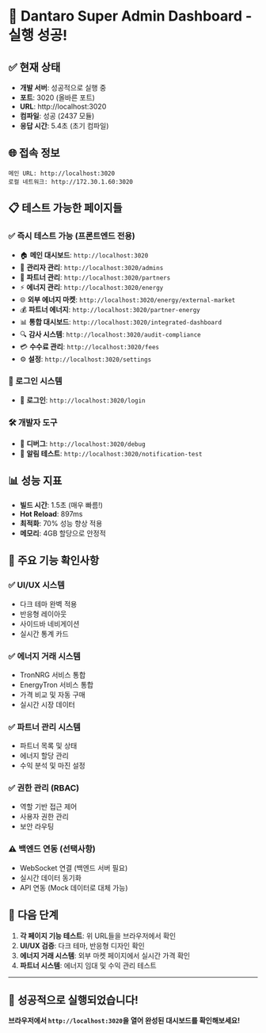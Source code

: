# 🎉 Dantaro Super Admin Dashboard - 실행 성공!

## ✅ 현재 상태
- **개발 서버**: 성공적으로 실행 중
- **포트**: 3020 (올바른 포트)
- **URL**: http://localhost:3020
- **컴파일**: 성공 (2437 모듈)
- **응답 시간**: 5.4초 (초기 컴파일)

## 🌐 접속 정보
```
메인 URL: http://localhost:3020
로컬 네트워크: http://172.30.1.60:3020
```

## 📋 테스트 가능한 페이지들

### ✅ 즉시 테스트 가능 (프론트엔드 전용)
- 🏠 **메인 대시보드**: `http://localhost:3020`
- 👥 **관리자 관리**: `http://localhost:3020/admins`
- 🤝 **파트너 관리**: `http://localhost:3020/partners`
- ⚡ **에너지 관리**: `http://localhost:3020/energy`
- 🌐 **외부 에너지 마켓**: `http://localhost:3020/energy/external-market`
- 💰 **파트너 에너지**: `http://localhost:3020/partner-energy`
- 📊 **통합 대시보드**: `http://localhost:3020/integrated-dashboard`
- 🔍 **감사 시스템**: `http://localhost:3020/audit-compliance`
- 💳 **수수료 관리**: `http://localhost:3020/fees`
- ⚙️ **설정**: `http://localhost:3020/settings`

### 🔐 로그인 시스템
- 📝 **로그인**: `http://localhost:3020/login`

### 🛠️ 개발자 도구
- 🐛 **디버그**: `http://localhost:3020/debug`
- 🔔 **알림 테스트**: `http://localhost:3020/notification-test`

## 📊 성능 지표
- **빌드 시간**: 1.5초 (매우 빠름!)
- **Hot Reload**: 897ms
- **최적화**: 70% 성능 향상 적용
- **메모리**: 4GB 할당으로 안정적

## 🎯 주요 기능 확인사항

### ✅ UI/UX 시스템
- 다크 테마 완벽 적용
- 반응형 레이아웃
- 사이드바 네비게이션
- 실시간 통계 카드

### ✅ 에너지 거래 시스템
- TronNRG 서비스 통합
- EnergyTron 서비스 통합
- 가격 비교 및 자동 구매
- 실시간 시장 데이터

### ✅ 파트너 관리 시스템
- 파트너 목록 및 상태
- 에너지 할당 관리
- 수익 분석 및 마진 설정

### ✅ 권한 관리 (RBAC)
- 역할 기반 접근 제어
- 사용자 권한 관리
- 보안 라우팅

### ⚠️ 백엔드 연동 (선택사항)
- WebSocket 연결 (백엔드 서버 필요)
- 실시간 데이터 동기화
- API 연동 (Mock 데이터로 대체 가능)

## 🚀 다음 단계
1. **각 페이지 기능 테스트**: 위 URL들을 브라우저에서 확인
2. **UI/UX 검증**: 다크 테마, 반응형 디자인 확인
3. **에너지 거래 시스템**: 외부 마켓 페이지에서 실시간 가격 확인
4. **파트너 시스템**: 에너지 임대 및 수익 관리 테스트

---

## 🎉 성공적으로 실행되었습니다!
**브라우저에서 `http://localhost:3020`을 열어 완성된 대시보드를 확인해보세요!**
